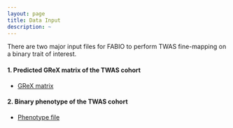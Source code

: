 ```yaml
---
layout: page
title: Data Input
description: ~
---
```

There are two major input files for FABIO to perform TWAS fine-mapping on a binary trait of interest.
#### 1. Predicted GReX matrix of the TWAS cohort
  * [GReX matrix](https://github.com/superggbond/FABIO/blob/main/data/grex.txt)
  
#### 2. Binary phenotype of the TWAS cohort
  * [Phenotype file](https://github.com/superggbond/FABIO/blob/main/data/pheno.txt)

